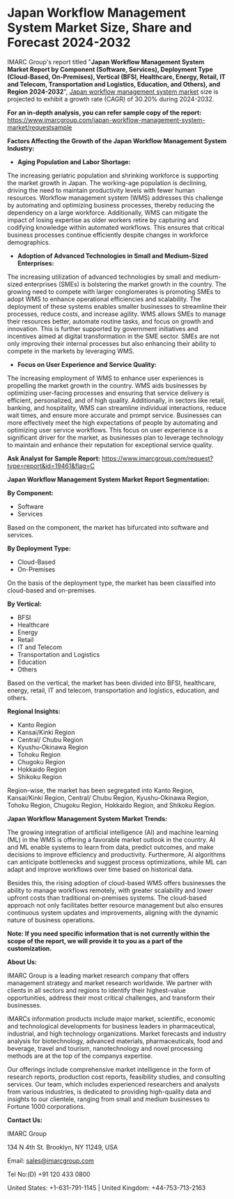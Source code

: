 ﻿# Japan Workflow Management System Market Size, Share and Forecast 2024-2032
IMARC Group's report titled "**Japan Workflow Management System Market Report by Component (Software, Services), Deployment Type (Cloud-Based, On-Premises), Vertical (BFSI, Healthcare, Energy, Retail, IT and Telecom, Transportation and Logistics, Education, and Others), and Region 2024-2032**", [Japan workflow management system market](https://www.imarcgroup.com/japan-workflow-management-system-market) size is projected to exhibit a growth rate (CAGR) of 30.20% during 2024-2032.

**For an in-depth analysis, you can refer sample copy of the report:** <https://www.imarcgroup.com/japan-workflow-management-system-market/requestsample>

**Factors Affecting the Growth of the Japan Workflow Management System Industry:**

- **Aging Population and Labor Shortage:**

The increasing geriatric population and shrinking workforce is supporting the market growth in Japan. The working-age population is declining, driving the need to maintain productivity levels with fewer human resources. Workflow management system (WMS) addresses this challenge by automating and optimizing business processes, thereby reducing the dependency on a large workforce. Additionally, WMS can mitigate the impact of losing expertise as older workers retire by capturing and codifying knowledge within automated workflows. This ensures that critical business processes continue efficiently despite changes in workforce demographics.

- **Adoption of Advanced Technologies in Small and Medium-Sized Enterprises:**

The increasing utilization of advanced technologies by small and medium-sized enterprises (SMEs) is bolstering the market growth in the country. The growing need to compete with larger conglomerates is promoting SMEs to adopt WMS to enhance operational efficiencies and scalability. The deployment of these systems enables smaller businesses to streamline their processes, reduce costs, and increase agility. WMS allows SMEs to manage their resources better, automate routine tasks, and focus on growth and innovation. This is further supported by government initiatives and incentives aimed at digital transformation in the SME sector. SMEs are not only improving their internal processes but also enhancing their ability to compete in the markets by leveraging WMS.

- **Focus on User Experience and Service Quality:**

The increasing employment of WMS to enhance user experiences is propelling the market growth in the country. WMS aids businesses by optimizing user-facing processes and ensuring that service delivery is efficient, personalized, and of high quality. Additionally, in sectors like retail, banking, and hospitality, WMS can streamline individual interactions, reduce wait times, and ensure more accurate and prompt service. Businesses can more effectively meet the high expectations of people by automating and optimizing user service workflows. This focus on user experience is a significant driver for the market, as businesses plan to leverage technology to maintain and enhance their reputation for exceptional service quality.

**Ask Analyst for Sample Report:** <https://www.imarcgroup.com/request?type=report&id=19461&flag=C>

**Japan Workflow Management System Market Report Segmentation:**

**By Component:**

- Software
- Services

Based on the component, the market has bifurcated into software and services.

**By Deployment Type:**

- Cloud-Based
- On-Premises

On the basis of the deployment type, the market has been classified into cloud-based and on-premises.

**By Vertical:**

- BFSI
- Healthcare
- Energy
- Retail
- IT and Telecom
- Transportation and Logistics
- Education
- Others

Based on the vertical, the market has been divided into BFSI, healthcare, energy, retail, IT and telecom, transportation and logistics, education, and others.

**Regional Insights:**

- Kanto Region
- Kansai/Kinki Region
- Central/ Chubu Region
- Kyushu-Okinawa Region
- Tohoku Region
- Chugoku Region
- Hokkaido Region
- Shikoku Region

Region-wise, the market has been segregated into Kanto Region, Kansai/Kinki Region, Central/ Chubu Region, Kyushu-Okinawa Region, Tohoku Region, Chugoku Region, Hokkaido Region, and Shikoku Region.

**Japan Workflow Management System Market Trends:**

The growing integration of artificial intelligence (AI) and machine learning (ML) in the WMS is offering a favorable market outlook in the country. AI and ML enable systems to learn from data, predict outcomes, and make decisions to improve efficiency and productivity. Furthermore, AI algorithms can anticipate bottlenecks and suggest process optimizations, while ML can adapt and improve workflows over time based on historical data.

Besides this, the rising adoption of cloud-based WMS offers businesses the ability to manage workflows remotely, with greater scalability and lower upfront costs than traditional on-premises systems. The cloud-based approach not only facilitates better resource management but also ensures continuous system updates and improvements, aligning with the dynamic nature of business operations.

**Note: If you need specific information that is not currently within the scope of the report, we will provide it to you as a part of the customization.**

**About Us:**

IMARC Group is a leading market research company that offers management strategy and market research worldwide. We partner with clients in all sectors and regions to identify their highest-value opportunities, address their most critical challenges, and transform their businesses.

IMARCs information products include major market, scientific, economic and technological developments for business leaders in pharmaceutical, industrial, and high technology organizations. Market forecasts and industry analysis for biotechnology, advanced materials, pharmaceuticals, food and beverage, travel and tourism, nanotechnology and novel processing methods are at the top of the companys expertise.

Our offerings include comprehensive market intelligence in the form of research reports, production cost reports, feasibility studies, and consulting services. Our team, which includes experienced researchers and analysts from various industries, is dedicated to providing high-quality data and insights to our clientele, ranging from small and medium businesses to Fortune 1000 corporations.

**Contact Us:**

IMARC Group

134 N 4th St. Brooklyn, NY 11249, USA

Email: sales@imarcgroup.com

Tel No:(D) +91 120 433 0800

United States: +1-631-791-1145 | United Kingdom: +44-753-713-2163

